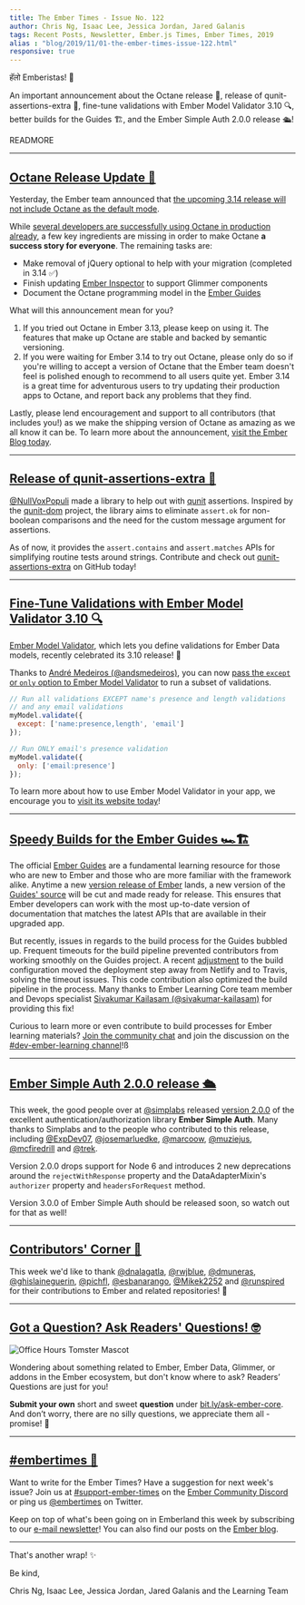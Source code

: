 ```yaml
---
title: The Ember Times - Issue No. 122
author: Chris Ng, Isaac Lee, Jessica Jordan, Jared Galanis
tags: Recent Posts, Newsletter, Ember.js Times, Ember Times, 2019
alias : "blog/2019/11/01-the-ember-times-issue-122.html"
responsive: true
---
```


हॅलो Emberistas! 🐹

An important announcement about the Octane release 📝,
release of qunit-assertions-extra 🎉,
fine-tune validations with Ember Model Validator 3.10 🔍,
better builds for the Guides 🏗,
and the Ember Simple Auth 2.0.0 release 🛳!

READMORE

---

## [Octane Release Update 📝](https://blog.emberjs.com/2019/10/31/octane-release-update.html)

Yesterday, the Ember team announced that [the upcoming 3.14 release will not include Octane as the default mode](https://blog.emberjs.com/2019/10/31/octane-release-update.html).

While [several developers are successfully using Octane in production already](https://twitter.com/mixonic/status/1180494661938552832), a few key ingredients are missing in order to make Octane **a success story for everyone**. The remaining tasks are:

- Make removal of jQuery optional to help with your migration (completed in 3.14 ✅)
- Finish updating [Ember Inspector](https://github.com/emberjs/ember-inspector) to support Glimmer components
- Document the Octane programming model in the [Ember Guides](https://octane-guides-preview.emberjs.com/release/)

What will this announcement mean for you?

1. If you tried out Octane in Ember 3.13, please keep on using it. The features that make up Octane are stable and backed by semantic versioning.
2. If you were waiting for Ember 3.14 to try out Octane, please only do so if you're willing to accept a version of Octane that the Ember team doesn't feel is polished enough to recommend to all users quite yet. Ember 3.14 is a great time for adventurous users to try updating their production apps to Octane, and report back any problems that they find.

Lastly, please lend encouragement and support to all contributors (that includes you!) as we make the shipping version of Octane as amazing as we all know it can be. To learn more about the announcement, [visit the Ember Blog today](https://blog.emberjs.com/2019/10/31/octane-release-update.html).

---

## [Release of qunit-assertions-extra 🎉](https://twitter.com/nullvoxpopuli/status/1189308094972616706)

[@NullVoxPopuli](https://github.com/NullVoxPopuli) made a library to help out with [qunit](https://github.com/emberjs/ember-qunit) assertions. Inspired by the [qunit-dom](https://github.com/simplabs/qunit-dom) project, the library aims to eliminate `assert.ok` for non-boolean comparisons and the need for the custom message argument for assertions.

As of now, it provides the `assert.contains` and `assert.matches` APIs for simplifying routine tests around strings. Contribute and check out [qunit-assertions-extra](https://github.com/NullVoxPopuli/qunit-assertions-extra) on GitHub today!

---

## [Fine-Tune Validations with Ember Model Validator 3.10 🔍](https://twitter.com/esbanarango/status/1189759579493679106)

[Ember Model Validator](https://github.com/esbanarango/ember-model-validator), which lets you define validations for Ember Data models, recently celebrated its 3.10 release! 🎉

Thanks to [André Medeiros (@andsmedeiros)](https://github.com/andsmedeiros), you can now [pass the `except` or `only` option to Ember Model Validator](https://github.com/esbanarango/ember-model-validator#usage) to run a subset of validations.

```javascript
// Run all validations EXCEPT name's presence and length validations
// and any email validations
myModel.validate({
  except: ['name:presence,length', 'email']
});

// Run ONLY email's presence validation
myModel.validate({
  only: ['email:presence']
});
```

To learn more about how to use Ember Model Validator in your app, we encourage you to [visit its website today](https://esbanarango.github.io/ember-model-validator)!

---

## [Speedy Builds for the Ember Guides 🏎🏗](https://github.com/ember-learn/guides-source/pull/1051)

The official [Ember Guides](https://guides.emberjs.com/release/) are a fundamental learning resource for those who are new to Ember and those who are more familiar with the framework alike. Anytime a new [version release of Ember](https://emberjs.com/releases/) lands, a new version of the [Guides' source](https://github.com/ember-learn/guides-source) will be cut and made ready for release. This ensures that Ember developers can work with the most up-to-date version of documentation that matches the latest APIs that are available in their upgraded app.

But recently, issues in regards to the build process for the Guides bubbled up. Frequent timeouts for the build pipeline prevented contributors from working smoothly on the Guides project. A recent [adjustment](https://github.com/ember-learn/guides-source/pull/1051) to the build configuration moved the deployment step away from Netlify and to Travis, solving the timeout issues. This code contribution also optimized the build pipeline in the process. Many thanks to Ember Learning Core team member and Devops specialist [Sivakumar Kailasam (@sivakumar-kailasam)](https://github.com/sivakumar-kailasam) for providing this fix!

Curious to learn more or even contribute to build processes for Ember learning materials? [Join the community chat](https://discord.gg/emberjs) and join the discussion on the [#dev-ember-learning channel](https://discordapp.com/channels/480462759797063690/480777444203429888)!ß

---

## [Ember Simple Auth 2.0.0 release 🛳](https://twitter.com/simplabs/status/1189264438026747907)

This week, the good people over at [@simplabs](https://github.com/simplabs) released [version 2.0.0](https://github.com/simplabs/ember-simple-auth/releases/tag/2.0.0) of the excellent authentication/authorization library **Ember Simple Auth**. Many thanks to Simplabs and to the people who contributed to this release, including [@ExpDev07](https://github.com/ExpDev07), [@josemarluedke](http://github.com/josemarluedke), [@marcoow](https://github.com/marcoow), [@muziejus](https://github.com/muziejus), [@mcfiredrill](https://github.com/mcfiredrill) and [@trek](https://github.com/trek).

Version 2.0.0 drops support for Node 6 and introduces 2 new deprecations around the `rejectWithResponse` property and the DataAdapterMixin's `authorizer` property and `headersForRequest` method.

Version 3.0.0 of Ember Simple Auth should be released soon, so watch out for that as well!

---

## [Contributors' Corner 👏](https://guides.emberjs.com/release/contributing/repositories/)

<p>This week we'd like to thank <a href="https://github.com/dnalagatla" target="gh-user">@dnalagatla</a>, <a href="https://github.com/rwjblue" target="gh-user">@rwjblue</a>, <a href="https://github.com/dmuneras" target="gh-user">@dmuneras</a>, <a href="https://github.com/ghislaineguerin" target="gh-user">@ghislaineguerin</a>, <a href="https://github.com/pichfl" target="gh-user">@pichfl</a>, <a href="https://github.com/esbanarango" target="gh-user">@esbanarango</a>, <a href="https://github.com/Mikek2252" target="gh-user">@Mikek2252</a> and <a href="https://github.com/runspired" target="gh-user">@runspired</a>  for their contributions to Ember and related repositories! 💖</p>

---

## [Got a Question? Ask Readers' Questions! 🤓](https://docs.google.com/forms/d/e/1FAIpQLScqu7Lw_9cIkRtAiXKitgkAo4xX_pV1pdCfMJgIr6Py1V-9Og/viewform)

<div class="blog-row">
  <img class="float-right small transparent padded" alt="Office Hours Tomster Mascot" title="Readers' Questions" src="/images/tomsters/officehours.png" />

  <p>Wondering about something related to Ember, Ember Data, Glimmer, or addons in the Ember ecosystem, but don't know where to ask? Readers’ Questions are just for you!</p>

  <p><strong>Submit your own</strong> short and sweet <strong>question</strong> under <a href="https://bit.ly/ask-ember-core" target="rq">bit.ly/ask-ember-core</a>. And don’t worry, there are no silly questions, we appreciate them all - promise! 🤞</p>
</div>

---

## [#embertimes 📰](https://blog.emberjs.com/tags/newsletter.html)

Want to write for the Ember Times? Have a suggestion for next week's issue? Join us at [#support-ember-times](https://discordapp.com/channels/480462759797063690/485450546887786506) on the [Ember Community Discord](https://discordapp.com/invite/zT3asNS) or ping us [@embertimes](https://twitter.com/embertimes) on Twitter.

Keep on top of what's been going on in Emberland this week by subscribing to our [e-mail newsletter](https://the-emberjs-times.ongoodbits.com/)! You can also find our posts on the [Ember blog](https://emberjs.com/blog/tags/newsletter.html).

---

That's another wrap! ✨

Be kind,

Chris Ng, Isaac Lee, Jessica Jordan, Jared Galanis and the Learning Team
